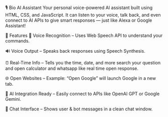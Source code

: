 🎙 Bio AI Assistant
Your personal voice-powered AI assistant built using HTML, CSS, and JavaScript.
It can listen to your voice, talk back, and even connect to AI APIs to give smart responses — just like Alexa or Google Assistant!

🚀 Features
🎤 Voice Recognition – Uses Web Speech API to understand your commands.

🔊 Voice Output – Speaks back responses using Speech Synthesis.

⏰ Real-Time Info – Tells you the time, date, and more search your question and open calculator and whatsapp like real time open response.

🌐 Open Websites – Example: “Open Google” will launch Google in a new tab.

🤖 AI Integration Ready – Easily connect to APIs like OpenAI GPT or Google Gemini.

💬 Chat Interface – Shows user & bot messages in a clean chat window.
